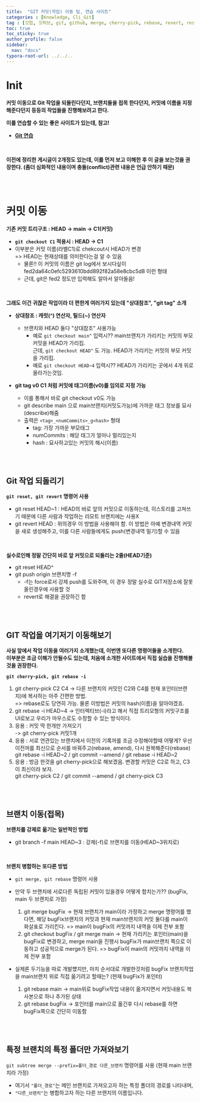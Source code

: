 ```yaml
---
title:  "GIT 커밋(작업) 이동 팁, 연습 사이트"
categories : [Knowledge, Cli_Git]
tag : [깃헙, 깃허브, git, github, merge, cherry-pick, rebase, revert, reset, checkout]
toc: true
toc_sticky: true
author_profile: false
sidebar:
  nav: "docs"
typora-root-url: ../../..
---
```




# Init

**커밋 이동으로 Git 작업을 되돌린다던지, 브랜치들을 접목 한다던지, 커밋에 이름을 지정해준다던지 등등의 작업들을 진행해보려고 한다.**

**이를 연습할 수 있는 좋은 사이트가 있는데, 참고!**

* **[Git 연습](https://learngitbranching.js.org/?locale=ko)**

<br>

**이전에 정리한 게시글이 2개정도 있는데, 이를 먼저 보고 이해한 후 이 글을 보는것을 권장한다. (좀더 심화적인 내용이며 충돌(conflict)관련 내용은 언급 안하기 때문)**

<br><br>

# 커밋 이동

**기존 커밋 트리구조 : HEAD -> main -> C1(커밋)**  

* **`git checkout C1` 적용시 : HEAD -> C1**
* 이부분은 커밋 이름(라벨C1)로 chekcout시 HEAD가 변경   
  => HEAD는 현재상태를 의미한다는걸 알 수 있음
  * 물론!! 이 커밋의 이름은 git log에서 보시다싶이 fed2da64c0efc5293610bdd892f82a58e8cbc5d8 이런 형태
  * 근데, git은 fed2 정도만 입력해도 알아서 알아들음!

<br>

**그래도 이건 귀찮은 작업이라 더 편한게 여러가지 있는데 "상대참조", "git tag" 소개**

* **상대참조 : 캐럿(^) 연산자, 틸드(~) 연산자**
  * 브랜치와 HEAD 둘다 "상대참조" 사용가능
    * 예로 `git checkout main^` 입력시?? main브랜치가 가리키는 커밋의 부모 커밋을 HEAD가 가리킴.  
      근데, `git checkout HEAD^` 도 가능. HEAD가 가리키는 커밋의 부모 커밋을 가리킴.
    * 예로 `git checkout HEAD~4` 입력시?? HEAD가 가리키는 곳에서 4개 위로 올라가는것임.


* **git tag v0 C1 처럼 커밋에 태그이름(v0)를 임의로 지정 가능**
  * 이를 통해서 바로 git checkout v0도 가능
  * git describe main 으로 main브랜치(커밋도가능)에 가까운 태그 정보를 묘사(describe)해줌
  * 출력은 `<tag>_<numCommits>_g<hash>` 형태
    * tag: 가장 가까운 부모태그
    * numCommits : 해당 태그가 얼마나 멀리있는지
    * hash : 묘사하고있는 커밋의 해시(이름)

<br><br>

## Git 작업 되돌리기

**`git reset, git revert` 명령어 사용**

* git reset HEAD~1 : HEAD의 바로 앞의 커밋으로 이동하는데, 히스토리를 고쳐쓰기 때문에 다른 사람과 작업하는 리모트 브랜치에는 사용X
* git revert HEAD : 위의경우 이 방법을 사용해야 함. 이 방법은 아예 변경내역 커밋을 새로 생성해주고, 이를 다른 사람들에게도 push(변경내역 밀기)할 수 있음

<br>

**실수로인해 정말 간단히 바로 앞 커밋으로 되돌리는 2줄(HEAD기준)**

* git reset HEAD^
* git push origin 브랜치명 -f
  * -f는 force로서 강제 push를 도와주며, 이 경우 정말 실수로 GIT저장소에 잘못 올린경우에 사용할 것
  * revert로 해결을 권장하긴 함

<br><br>

## GIT 작업을 여기저기 이동해보기

**사실 앞에서 작업 이동을 여러가지 소개했는데, 이번엔 또다른 명령어들을 소개한다.**  
**이부분은 조금 이해가 안될수도 있는데, 처음에 소개한 사이트에서 직접 실습을 진행해볼것을 권장한다.**

**`git cherry-pick, git rebase -i`**

1. git cherry-pick C2 C4 -> 다른 브랜치의 커밋인 C2와 C4를 현재 포인터(브랜치)에 복사하는 아주 간편한 방법.  
   => rebase로도 당연히 가능. 물론 이방법은 커밋의 hash(이름)을 알아야겠죠.
2. git rebase -i HEAD~4 -> 인터렉티브(-i)라고 해서 직접 트리모형의 커밋구조를 UI로보고 우리가 마우스로도 수정할 수 있는 방식이다.
3. 응용 : 커밋 딱 한개만 가져오기  
   -> git cherry-pick 커밋1개
4. 응용 : 서로 연관있는 브랜치에서 이전의 기록꺼를 조금 수정해야할때 어떻게? 우선 이전꺼를 최신으로 순서를 바꿔주고(rebase, amend), 다시 원복해준다(rebase)  
   git rebase -i HEAD~2 / git commit --amend / git rebase -i HEAD~2
5. 응용 : 방금 한것을 git cherry-pick으로 해보겠음. 변경할 커밋은 C2로 하고, C3이 최신이라 보자.  
   git cherry-pick C2 / git commit --amend / git cherry-pick C3

<br><br>

## 브랜치 이동(접목)

**브랜치를 강제로 옮기는 일반적인 방법**

* git branch -f main HEAD~3 : 강제(-f)로 브랜치를 이동(HEAD~3위치로)

<br>

**브랜치 병합하는 또다른 방법**

* `git merge, git rebase` 명령어 사용
* 만약 두 브랜치에 서로다른 독립된 커밋이 있을경우 어떻게 합치는가?? (bugFix, main 두 브랜치로 가정)
  1. git merge bugFix -> 현재 브랜치가 main이라 가정하고 merge 명령어를 했다면, 해당 bugFix브랜치의 커밋과 현재 main브랜치의 커밋 둘다를 main이 화살표로 가리킨다.
  => main이 bugFix의 커밋까지 내역을 이제 전부 포함
  1. git checkout bugFix / git merge main -> 현재 가리키는 포인터(main)을 bugFix로 변경하고, merge main을 진행시 bugFix가 main브랜치 쪽으로 이동하고 성공적으로 merge가 된다.
  => bugFix이 main의 커밋까지 내역을 이제 전부 포함


* 실제론 두기능을 따로 개발헀지만, 마치 순서대로 개발한것처럼 bugFix 브랜치작업을 main브랜치 위로 직접 옮기려고 할때는? (현재 bugFix가 포인터)
  1. git rebase main -> main위로 bugFix작업 내용이 옮겨지면서 커밋내용도 복사본으로 하나 추가된 상태
  1. git rebase bugFix -> 포인터를 main으로 옮긴후 다시 rebase를 하면 bugFix쪽으로 간단히 이동함


<br><br>

## 특정 브랜치의 특정 폴더만 가져와보기

`git subtree merge --prefix=폴더_경로 다른_브랜치` 명령어를 사용 (현재 main 브랜치라 가정)

* 여기서 `"폴더_경로"`는 메인 브랜치로 가져오고자 하는 특정 폴더의 경로를 나타내며, 
* `"다른_브랜치"`는 병합하고자 하는 다른 브랜치의 이름입니다.
